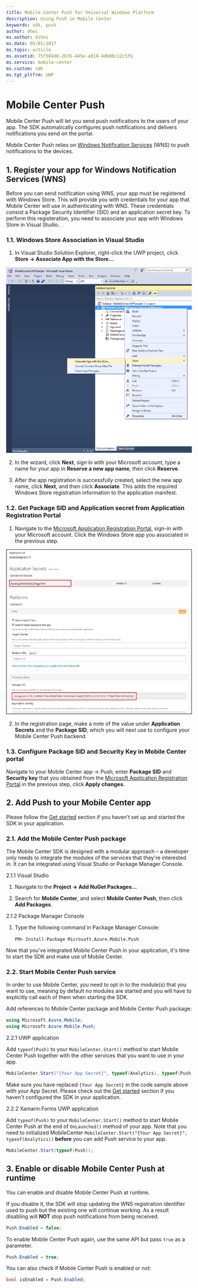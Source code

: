 ```yaml
---
title: Mobile Center Push for Universal Windows Platform
description: Using Push in Mobile Center
keywords: sdk, push
author: dhei
ms.author: dihei
ms.date: 05/01/2017
ms.topic: article
ms.assetid: 75f504d0-2676-445e-a010-4d608c12c5fb
ms.service: mobile-center
ms.custom: sdk
ms.tgt_pltfrm: UWP
---
```


# Mobile Center Push

Mobile Center Push will let you send push notifications to the users of your app. The SDK automatically configures push notifications and delivers notifications you send on the portal.

Mobile Center Push relies on [Windows Notification Services](https://docs.microsoft.com/en-us/windows/uwp/controls-and-patterns/tiles-and-notifications-windows-push-notification-services--wns--overview) (WNS) to push notifications to the devices.

## 1. Register your app for Windows Notification Services (WNS)

Before you can send notification using WNS, your app must be registered with Windows Store. This will provide you with credentials for your app that Mobile Center will use in authenticating with WNS. These credentials consist a Package Security Identifier (SID) and an application secret key. To perform this registeration, you need to associate your app with Windows Store in Visual Studio.

### 1.1. Windows Store Association in Visual Studio

1. In Visual Studio Solution Explorer, right-click the UWP project, click **Store -> Associate App with the Store...**

![uwp store association](../images/mobile-center-uwp-sdk-store-association.png)

2. In the wizard, click **Next**, sign in with your Microsoft account, type a name for your app in **Reserve a new app name**, then click **Reserve**.

3. After the app registration is successfully created, select the new app name, click **Next**, and then click **Associate**. This adds the required Windows Store registration information to the application manifest.

### 1.2. Get Package SID and Application secret from Application Registration Portal

1. Navigate to the [Microsoft Application Registration Portal](https://apps.dev.microsoft.com/#/appList), sign-in with your Microsoft account. Click the Windows Store app you associated in the previous step.

![uwp app registration](../images/mobile-center-uwp-sdk-push-registration.png)

2. In the registration page, make a note of the value under **Application Secrets** and the **Package SID**, which you will next use to configure your Mobile Center Push backend.

### 1.3. Configure Package SID and Security Key in Mobile Center portal

Navigate to your Mobile Center app -> Push, enter **Package SID** and **Security key** that you obtained from the [Microsoft Application Registration Portal](https://apps.dev.microsoft.com/#/appList) in the previous step, click **Apply changes**.

## 2. Add Push to your Mobile Center app

Please follow the [Get started](~/sdk/getting-started/uwp.md) section if you haven't set up and started the SDK in your application.

### 2.1. Add the Mobile Center Push package

The Mobile Center SDK is designed with a modular approach – a developer only needs to integrate the modules of the services that they're interested in. It can be integrated using Visual Studio or Package Manager Console.

2.1.1 Visual Studio

1. Navigate to the **Project -> Add NuGet Packages...**

2. Search for **Mobile Center**, and select **Mobile Center Push**, then click **Add Packages**. 

2.1.2 Package Manager Console

1. Type the following command in Package Manager Console:

    `PM> Install-Package Microsoft.Azure.Mobile.Push`

Now that you've integrated Mobile Center Push in your application, it's time to start the SDK and make use of Mobile Center.

### 2.2. Start Mobile Center Push service

In order to use Mobile Center, you need to opt in to the module(s) that you want to use, meaning by default no modules are started and you will have to explicitly call each of them when starting the SDK.

Add references to Mobile Center package and Mobile Center Push package:

```csharp
using Microsoft.Azure.Mobile;
using Microsoft.Azure.Mobile.Push;
```

2.2.1 UWP application

Add `typeof(Push)` to your `MobileCenter.Start()` method to start Mobile Center Push together with the other services that you want to use in your app.

```csharp
MobileCenter.Start("{Your App Secret}", typeof(Analytics), typeof(Push));
```

Make sure you have replaced `{Your App Secret}` in the code sample above with your App Secret. Please check out the [Get started](~/sdk/getting-started/uwp.md) section if you haven't configured the SDK in your application.

2.2.2 Xamarin.Forms UWP application

Add `typeof(Push)` to your `MobileCenter.Start()` method to start Mobile Center Push at the end of `OnLaunched()` method of your app. Note that you need to initialized MobileCenter `MobileCenter.Start("{Your App Secret}", typeof(Analytics))` **before** you can add Push service to your app.

```csharp
MobileCenter.Start(typeof(Push));
``` 

## 3. Enable or disable Mobile Center Push at runtime

You can enable and disable Mobile Center Push at runtime.

If you disable it, the SDK will stop updating the WNS registration identifier used to push but the existing one will continue working. As a result disabling will **NOT** stop push notifications from being received.

```csharp
Push.Enabled = false;
```
To enable Mobile Center Push again, use the same API but pass `true` as a parameter.

```csharp
Push.Enabled = true;
```

You can also check if Mobile Center Push is enabled or not:

```csharp
bool isEnabled = Push.Enabled;
```
